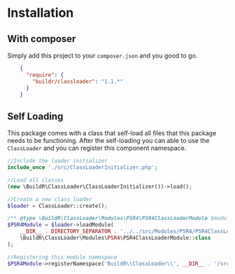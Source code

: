 # Installation

## With composer

Simply add this project to your `composer.json` and you good to go.

```json
    {
      "require": {
        "buildr/classloader": "1.1.*"
      }
    }
```

## Self Loading

This package comes with a class that self-load all files that this package needs to be functioning.
After the self-loading you can able to use the `ClassLoader` and you can register this component namespace.

```php
//Include the loader initializer
include_once './src/ClassLoaderInitializer.php';

//Load all classes
(new \BuildR\ClassLoader\ClassLoaderInitializer())->load();

//Create a new class loader
$loader = ClassLoader::create();

/** @type \BuildR\ClassLoader\Modules\PSR4\PSR4ClassLoaderModule $module */
$PSR4Module = $loader->loadModule(
    __DIR__ . DIRECTORY_SEPARATOR . '../../src/Modules/PSR4/PSR4ClassLoaderModule.php',
    \BuildR\ClassLoader\Modules\PSR4\PSR4ClassLoaderModule::class
);

//Registering this module namespace
$PSR4Module->registerNamespace('BuildR\\ClassLoader\\', __DIR__ . '/src');
```
